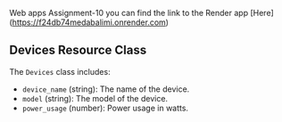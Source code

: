 Web apps Assignment-10
you can find the link to the Render app [Here] (https://f24db74medabalimi.onrender.com)
## Devices Resource Class

The `Devices` class includes:
- `device_name` (string): The name of the device.
- `model` (string): The model of the device.
- `power_usage` (number): Power usage in watts.

